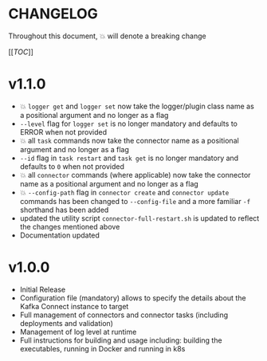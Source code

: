 # CHANGELOG

Throughout this document, :boom: will denote a breaking change

[[_TOC_]]

# v1.1.0

* :boom: `logger get` and `logger set` now take the logger/plugin class name as a positional argument and no longer as a flag
* `--level` flag for `logger set` is no longer mandatory and defaults to ERROR when not provided
* :boom: all `task` commands now take the connector name as a positional argument and no longer as a flag
* `--id` flag in `task restart` and `task get` is no longer mandatory and defaults to `0` when not provided
* :boom: all `connector` commands (where applicable) now take the connector name as a positional argument and no longer as a flag
* :boom: `--config-path` flag in `connector create` and `connector update` commands has been changed to `--config-file` and a more familiar `-f` shorthand has been added
* updated the utility script `connector-full-restart.sh` is updated to reflect the changes mentioned above
* Documentation updated

# v1.0.0

* Initial Release
* Configuration file (mandatory) allows to specify the details about the Kafka Connect instance to target
* Full management of connectors and connector tasks (including deployments and validation)
* Management of log level at runtime
* Full instructions for building and usage including: building the executables, running in Docker and running in k8s
